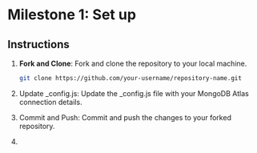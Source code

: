 # Milestone 1: Set up

## Instructions

1. **Fork and Clone**: Fork and clone the repository to your local machine.

   ```bash
   git clone https://github.com/your-username/repository-name.git
2. Update _config.js: Update the _config.js file with your MongoDB Atlas connection details.

3. Commit and Push: Commit and push the changes to your forked repository.
4. 